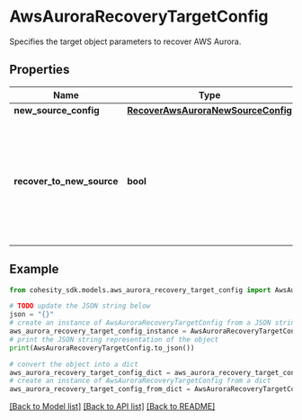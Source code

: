 # AwsAuroraRecoveryTargetConfig

Specifies the target object parameters to recover AWS Aurora.

## Properties

Name | Type | Description | Notes
------------ | ------------- | ------------- | -------------
**new_source_config** | [**RecoverAwsAuroraNewSourceConfig**](RecoverAwsAuroraNewSourceConfig.md) |  | [optional] 
**recover_to_new_source** | **bool** | Specifies the parameter whether the recovery should be performed to a new or an existing Source Target. | 

## Example

```python
from cohesity_sdk.models.aws_aurora_recovery_target_config import AwsAuroraRecoveryTargetConfig

# TODO update the JSON string below
json = "{}"
# create an instance of AwsAuroraRecoveryTargetConfig from a JSON string
aws_aurora_recovery_target_config_instance = AwsAuroraRecoveryTargetConfig.from_json(json)
# print the JSON string representation of the object
print(AwsAuroraRecoveryTargetConfig.to_json())

# convert the object into a dict
aws_aurora_recovery_target_config_dict = aws_aurora_recovery_target_config_instance.to_dict()
# create an instance of AwsAuroraRecoveryTargetConfig from a dict
aws_aurora_recovery_target_config_from_dict = AwsAuroraRecoveryTargetConfig.from_dict(aws_aurora_recovery_target_config_dict)
```
[[Back to Model list]](../README.md#documentation-for-models) [[Back to API list]](../README.md#documentation-for-api-endpoints) [[Back to README]](../README.md)


